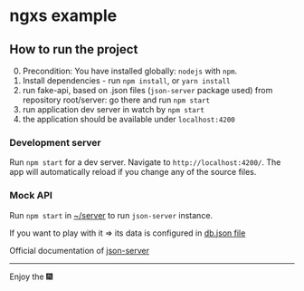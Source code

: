 # ngxs example

## How to run the project

0. Precondition: You have installed globally: `nodejs` with `npm`.
1. Install dependencies - run `npm install`, or `yarn install`
1. run fake-api, based on .json files (`json-server` package used) from repository root/server: go there and run `npm start`
1. run application dev server in watch by `npm start`
1. the application should be available under `localhost:4200`

### Development server

Run `npm start` for a dev server. Navigate to `http://localhost:4200/`. The app will automatically reload if you change any of the source files.

### Mock API

Run `npm start` in [~/server](../server) to run `json-server` instance.

If you want to play with it => its data is configured in [db.json file](../server/db.json)

Official documentation of [json-server](https://github.com/typicode/json-server)

---

Enjoy the :fireworks:
